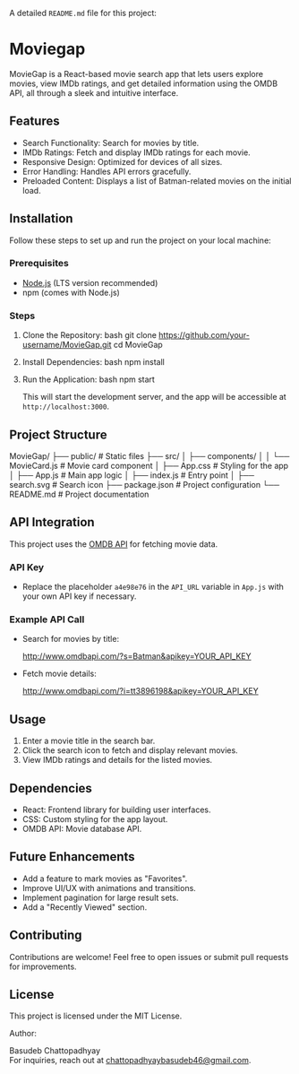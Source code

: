 
A detailed `README.md` file for this project:

# Moviegap
MovieGap is a React-based movie search app that lets users explore movies, view IMDb ratings, and get detailed information using the OMDB API, all through a sleek and intuitive interface.

## Features

- Search Functionality: Search for movies by title.
- IMDb Ratings: Fetch and display IMDb ratings for each movie.
- Responsive Design: Optimized for devices of all sizes.
- Error Handling: Handles API errors gracefully.
- Preloaded Content: Displays a list of Batman-related movies on the initial load.

## Installation

Follow these steps to set up and run the project on your local machine:

### Prerequisites
- [Node.js](https://nodejs.org/) (LTS version recommended)
- npm (comes with Node.js)

### Steps

1. Clone the Repository:
   bash
   git clone https://github.com/your-username/MovieGap.git
   cd MovieGap
   

2. Install Dependencies:
   bash
   npm install
   

3. Run the Application:
   bash
   npm start
   

   This will start the development server, and the app will be accessible at `http://localhost:3000`.

## Project Structure


MovieGap/
├── public/                # Static files
├── src/
│   ├── components/
│   │   └── MovieCard.js   # Movie card component
│   ├── App.css            # Styling for the app
│   ├── App.js             # Main app logic
│   ├── index.js           # Entry point
│   ├── search.svg         # Search icon
├── package.json           # Project configuration
└── README.md              # Project documentation


## API Integration

This project uses the [OMDB API](http://www.omdbapi.com/) for fetching movie data.

### API Key
- Replace the placeholder `a4e98e76` in the `API_URL` variable in `App.js` with your own API key if necessary.

### Example API Call
- Search for movies by title:
  
  http://www.omdbapi.com/?s=Batman&apikey=YOUR_API_KEY
  

- Fetch movie details:
  
  http://www.omdbapi.com/?i=tt3896198&apikey=YOUR_API_KEY
  

## Usage

1. Enter a movie title in the search bar.
2. Click the search icon to fetch and display relevant movies.
3. View IMDb ratings and details for the listed movies.



## Dependencies

- React: Frontend library for building user interfaces.
- CSS: Custom styling for the app layout.
- OMDB API: Movie database API.

## Future Enhancements

- Add a feature to mark movies as "Favorites".
- Improve UI/UX with animations and transitions.
- Implement pagination for large result sets.
- Add a "Recently Viewed" section.

## Contributing

Contributions are welcome! Feel free to open issues or submit pull requests for improvements.

## License

This project is licensed under the MIT License.



Author: 

Basudeb Chattopadhyay  
For inquiries, reach out at [chattopadhyaybasudeb46@gmail.com](mailto:chattopadhyaybasudeb46@gmail.com).


